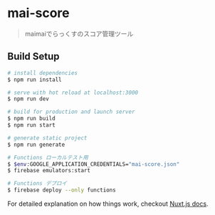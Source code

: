 # mai-score

> maimaiでらっくすのスコア管理ツール

## Build Setup

``` bash
# install dependencies
$ npm run install

# serve with hot reload at localhost:3000
$ npm run dev

# build for production and launch server
$ npm run build
$ npm run start

# generate static project
$ npm run generate

# Functions ローカルテスト用
$ $env:GOOGLE_APPLICATION_CREDENTIALS="mai-score.json"
$ firebase emulators:start

# Functions デプロイ
$ firebase deploy --only functions
```

For detailed explanation on how things work, checkout [Nuxt.js docs](https://nuxtjs.org).
